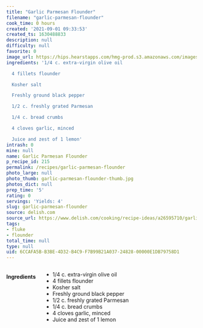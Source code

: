 ```yaml
---
title: "Garlic Parmesan Flounder"
filename: "garlic-parmesan-flounder"
cook_time: 0 hours
created: '2021-09-01 09:33:53'
created_ts: 1630488833
description: null
difficulty: null
favorite: 0
image_url: https://hips.hearstapps.com/hmg-prod.s3.amazonaws.com/images/garlic-parmesan-flounder-horizontal-1-1551477251.png?crop=0.668xw:1.00xh;0.162xw,0&resize=480:*
ingredients: '1/4 c. extra-virgin olive oil

  4 fillets flounder

  Kosher salt

  Freshly ground black pepper

  1/2 c. freshly grated Parmesan

  1/4 c. bread crumbs

  4 cloves garlic, minced

  Juice and zest of 1 lemon'
intrash: 0
mine: null
name: Garlic Parmesan Flounder
p_recipe_id: 215
permalink: /recipes/garlic-parmesan-flounder
photo_large: null
photo_thumb: garlic-parmesan-flounder-thumb.jpg
photos_dict: null
prep_time: '5'
rating: 0
servings: 'Yields: 4'
slug: garlic-parmesan-flounder
source: delish.com
source_url: https://www.delish.com/cooking/recipe-ideas/a26595710/garlic-parmesan-baked-flounder-recipe/
tags:
- fluke
- flounder
total_time: null
type: null
uid: 6CCAFA5B-B3BE-4D32-B4C9-F7B99B21A037-24828-00000E1DB79758D1
---
```

<div class="columns large-7 small-12" id="writeup">	</div><!-- #writeup -->
</div><!-- #row-one -->
<div class="row" id="row-two">	<div class="columns large-4 small-12" id="ingredients"><h4>Ingredients</h4><div class="box box-ingredients content"><ul>
<li>1/4 c. extra-virgin olive oil</li>
<li>4 fillets flounder</li>
<li>Kosher salt</li>
<li>Freshly ground black pepper</li>
<li>1/2 c. freshly grated Parmesan</li>
<li>1/4 c. bread crumbs</li>
<li>4 cloves garlic, minced</li>
<li>Juice and zest of 1 lemon</li>
</ul>
</div>	</div>	<div class="columns large-6 small-12" id="directions">	</div>